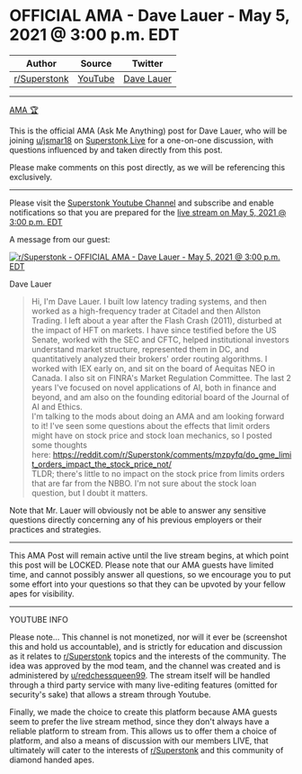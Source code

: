 OFFICIAL AMA - Dave Lauer - May 5, 2021 @ 3:00 p.m. EDT
=======================================================

| Author       | Source       | Twitter  |
| :-------------: |:-------------:|:-----:|
|  [r/Superstonk](https://www.reddit.com/r/Superstonk/) | [YouTube](https://www.youtube.com/watch?v=AYct0XX0uTU) | [Dave Lauer](https://twitter.com/dlauer?ref_src=twsrc%5Egoogle%7Ctwcamp%5Eserp%7Ctwgr%5Eauthor) |

---

[AMA 🏆](https://www.reddit.com/r/Superstonk/search?q=flair_name%3A%22AMA%20%F0%9F%8F%86%22&restrict_sr=1)

This is the official AMA (Ask Me Anything) post for Dave Lauer, who will be joining [u/jsmar18](https://www.reddit.com/u/jsmar18/) on [Superstonk Live](https://www.youtube.com/channel/UCI4EET9NJPWxUuXGlG6fxPA) for a one-on-one discussion, with questions influenced by and taken directly from this post.

Please make comments on this post directly, as we will be referencing this exclusively.

---

Please visit the [Superstonk Youtube Channel](https://www.youtube.com/channel/UCI4EET9NJPWxUuXGlG6fxPA) and subscribe and enable notifications so that you are prepared for the [live stream on May 5, 2021 @ 3:00 p.m. EDT](https://youtu.be/AYct0XX0uTU)

A message from our guest:

[![r/Superstonk - OFFICIAL AMA - Dave Lauer - May 5, 2021 @ 3:00 p.m. EDT](https://preview.redd.it/z8415vsi5uw61.jpg?width=400&format=pjpg&auto=webp&s=6c1669e7672616894f31616fb66703ef264820f8)](https://preview.redd.it/z8415vsi5uw61.jpg?width=400&format=pjpg&auto=webp&s=6c1669e7672616894f31616fb66703ef264820f8)

Dave Lauer

> Hi, I'm Dave Lauer. I built low latency trading systems, and then worked as a high-frequency trader at Citadel and then Allston Trading. I left about a year after the Flash Crash (2011), disturbed at the impact of HFT on markets. I have since testified before the US Senate, worked with the SEC and CFTC, helped institutional investors understand market structure, represented them in DC, and quantitatively analyzed their brokers' order routing algorithms. I worked with IEX early on, and sit on the board of Aequitas NEO in Canada. I also sit on FINRA's Market Regulation Committee. The last 2 years I've focused on novel applications of AI, both in finance and beyond, and am also on the founding editorial board of the Journal of AI and Ethics.\
> I'm talking to the mods about doing an AMA and am looking forward to it! I've seen some questions about the effects that limit orders might have on stock price and stock loan mechanics, so I posted some thoughts here: <https://reddit.com/r/Superstonk/comments/mzpyfq/do_gme_limit_orders_impact_the_stock_price_not/>\
> TLDR; there's little to no impact on the stock price from limits orders that are far from the NBBO. I'm not sure about the stock loan question, but I doubt it matters.

Note that Mr. Lauer will obviously not be able to answer any sensitive questions directly concerning any of his previous employers or their practices and strategies.

---

This AMA Post will remain active until the live stream begins, at which point this post will be LOCKED. Please note that our AMA guests have limited time, and cannot possibly answer all questions, so we encourage you to put some effort into your questions so that they can be upvoted by your fellow apes for visibility.

---

YOUTUBE INFO

Please note... This channel is not monetized, nor will it ever be (screenshot this and hold us accountable), and is strictly for education and discussion as it relates to [r/Superstonk](https://www.reddit.com/r/Superstonk/) topics and the interests of the community. The idea was approved by the mod team, and the channel was created and is administered by [u/redchessqueen99](https://www.reddit.com/u/redchessqueen99/). The stream itself will be handled through a third party service with many live-editing features (omitted for security's sake) that allows a stream through Youtube.

Finally, we made the choice to create this platform because AMA guests seem to prefer the live stream method, since they don't always have a reliable platform to stream from. This allows us to offer them a choice of platform, and also a means of discussion with our members LIVE, that ultimately will cater to the interests of [r/Superstonk](https://www.reddit.com/r/Superstonk/) and this community of diamond handed apes.

